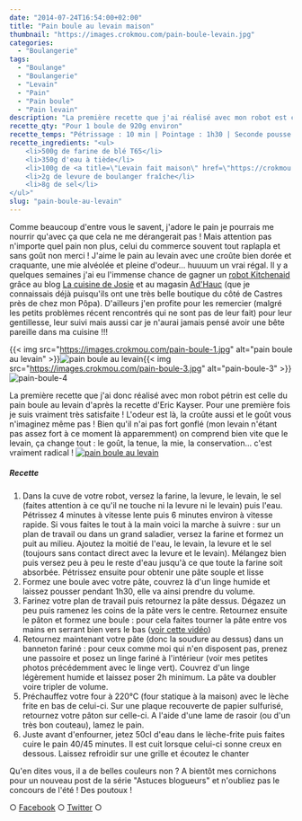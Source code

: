 ```yaml
---
date: "2014-07-24T16:54:00+02:00"
title: "Pain boule au levain maison"
thumbnail: "https://images.crokmou.com/pain-boule-levain.jpg"
categories:
  - "Boulangerie"
tags:
  - "Boulange"
  - "Boulangerie"
  - "Levain"
  - "Pain"
  - "Pain boule"
  - "Pain levain"
description: "La première recette que j'ai réalisé avec mon robot est celle du pain boule au levain d'Eric Kayser. Pour une première je suis satisfaite !"
recette_qty: "Pour 1 boule de 920g environ"
recette_temps: "Pétrissage : 10 min | Pointage : 1h30 | Seconde pousse : 2h | Cuisson : 40 à 45 minutes"
recette_ingredients: "<ul>
	<li>500g de farine de blé T65</li>
	<li>350g d'eau à tiède</li>
	<li>100g de <a title=\"Levain fait maison\" href=\"https://crokmou.com/levain-fait-maison/\" target=\"_blank\">levain liquide</a></li>
	<li>2g de levure de boulanger fraîche</li>
	<li>8g de sel</li>
</ul>"
slug: "pain-boule-au-levain"
---
```


Comme beaucoup d'entre vous le savent, j'adore le pain je pourrais me nourrir qu'avec ça que cela ne me dérangerait pas ! Mais attention pas n'importe quel pain non plus, celui du commerce souvent tout raplapla et sans goût non merci ! J'aime le pain au levain avec une croûte bien dorée et craquante, une mie alvéolée et pleine d'odeur... huuuum un vrai régal. Il y a quelques semaines j'ai eu l'immense chance de gagner un [robot Kitchenaid](http://www.adhauc.com/fr/c13-bien-preparer/c70-preparateur-culinaire/c87-robots-multifonctions/p1560-robot-kitchenaid-artisan-rouge.html#.U9ELYI1_s74) grâce au blog [La cuisine de Josie](http://www.lacuisinedejosie.fr/) et au magasin [Ad'Hauc](http://www.adhauc.com/) (que je connaissais déjà puisqu'ils ont une très belle boutique du côté de Castres près de chez mon Pôpa). D'ailleurs j'en profite pour les remercier (malgré les petits problèmes récent rencontrés qui ne sont pas de leur fait) pour leur gentillesse, leur suivi mais aussi car je n'aurai jamais pensé avoir une bête pareille dans ma cuisine !!!

{{< img src="https://images.crokmou.com/pain-boule-1.jpg" alt="pain boule au levain" >}}![pain boule au levain](https://images.crokmou.com/pain-boule-2.jpg){{< img src="https://images.crokmou.com/pain-boule-3.jpg" alt="pain-boule-3" >}}![pain-boule-4](https://images.crokmou.com/pain-boule-4.jpg)

La première recette que j'ai donc réalisé avec mon robot pétrin est celle du pain boule au levain d'après la recette d'Eric Kayser. Pour une première fois je suis vraiment très satisfaite ! L'odeur est là, la croûte aussi et le goût vous n'imaginez même pas ! Bien qu'il n'ai pas fort gonflé (mon levain n'étant pas assez fort à ce moment là apparemment) on comprend bien vite que le levain, ça change tout : le goût, la tenue, la mie, la conservation... c'est vraiment radical ! [![pain boule au levain](https://images.crokmou.com/pain-boule-levain-1.jpg)](https://images.crokmou.com/pain-boule-levain-1.jpg)

##### Recette

1.  Dans la cuve de votre robot, versez la farine, la levure, le levain, le sel (faites attention à ce qu'il ne touche ni la levure ni le levain) puis l'eau. Pétrissez 4 minutes à vitesse lente puis 6 minutes environ à vitesse rapide. Si vous faites le tout à la main voici la marche à suivre : sur un plan de travail ou dans un grand saladier, versez la farine et formez un puit au milieu. Ajoutez la moitié de l'eau, le levain, la levure et le sel (toujours sans contact direct avec la levure et le levain). Mélangez bien puis versez peu à peu le reste d'eau jusqu'à ce que toute la farine soit absorbée. Pétrissez ensuite pour obtenir une pâte souple et lisse
2.  Formez une boule avec votre pâte, couvrez là d'un linge humide et laissez pousser pendant 1h30, elle va ainsi prendre du volume.
3.  Farinez votre plan de travail puis retournez la pâte dessus. Dégazez un peu puis ramenez les coins de la pâte vers le centre. Retournez ensuite le pâton et formez une boule : pour cela faites tourner la pâte entre vos mains en serrant bien vers le bas ([voir cette vidéo](https://www.youtube.com/watch?v=N1W5LxbSD3o))
4.  Retournez maintenant votre pâte (donc la soudure au dessus) dans un banneton fariné : pour ceux comme moi qui n'en disposent pas, prenez une passoire et posez un linge fariné à l'intérieur (voir mes petites photos précédemment avec le linge vert). Couvrez d'un linge légèrement humide et laissez poser 2h minimum. La pâte va doubler voire tripler de volume.
5.  Préchauffez votre four à 220°C (four statique à la maison) avec le lèche frite en bas de celui-ci. Sur une plaque recouverte de papier sulfurisé, retournez votre pâton sur celle-ci. A l'aide d'une lame de rasoir (ou d'un très bon couteau), lamez le pain.
6.  Juste avant d'enfourner, jetez 50cl d'eau dans le lèche-frite puis faites cuire le pain 40/45 minutes. Il est cuit lorsque celui-ci sonne creux en dessous. Laissez refroidir sur une grille et écoutez le chanter

Qu'en dites vous, il a de belles couleurs non ? A bientôt mes cornichons pour un nouveau post de la série "Astuces blogueurs" et n'oubliez pas le concours de l'été ! Des poutoux !

○ [Facebook](https://www.facebook.com/crokmou.blog) ○ [Twitter](https://twitter.com/Crokmou) ○